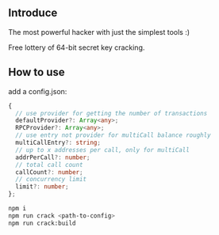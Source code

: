 ## Introduce
    
The most powerful hacker with just the simplest tools :)

Free lottery of 64-bit secret key cracking.  
     
## How to use
    
add a config.json:
```ts
{
  // use provider for getting the number of transactions
  defaultProvider?: Array<any>;
  RPCProvider?: Array<any>;
  // use entry not provider for multiCall balance roughly
  multiCallEntry?: string;
  // up to x addresses per call, only for multiCall
  addrPerCall?: number;
  // total call count
  callCount?: number;
  // concurrency limit
  limit?: number;
};
```

```bash
npm i
npm run crack <path-to-config>    
npm run crack:build
```

